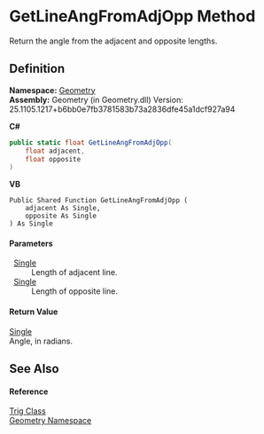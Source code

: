 # GetLineAngFromAdjOpp Method


Return the angle from the adjacent and opposite lengths.



## Definition
**Namespace:** <a href="eb409b48-e279-bdb4-daf3-3196b72d55a2.md">Geometry</a>  
**Assembly:** Geometry (in Geometry.dll) Version: 25.1105.1217+b6bb0e7fb3781583b73a2836dfe45a1dcf927a94

**C#**
``` C#
public static float GetLineAngFromAdjOpp(
	float adjacent,
	float opposite
)
```
**VB**
``` VB
Public Shared Function GetLineAngFromAdjOpp ( 
	adjacent As Single,
	opposite As Single
) As Single
```



#### Parameters
<dl><dt>  <a href="https://learn.microsoft.com/dotnet/api/system.single" target="_blank" rel="noopener noreferrer">Single</a></dt><dd>Length of adjacent line.</dd><dt>  <a href="https://learn.microsoft.com/dotnet/api/system.single" target="_blank" rel="noopener noreferrer">Single</a></dt><dd>Length of opposite line.</dd></dl>

#### Return Value
<a href="https://learn.microsoft.com/dotnet/api/system.single" target="_blank" rel="noopener noreferrer">Single</a>  
Angle, in radians.

## See Also


#### Reference
<a href="71fcc577-416c-fb39-4db6-887defd7b424.md">Trig Class</a>  
<a href="eb409b48-e279-bdb4-daf3-3196b72d55a2.md">Geometry Namespace</a>  
